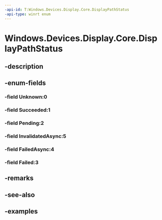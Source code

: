 ```yaml
---
-api-id: T:Windows.Devices.Display.Core.DisplayPathStatus
-api-type: winrt enum
---
```


<!-- Enumeration syntax.
public enum DisplayPathStatus : int 
-->

# Windows.Devices.Display.Core.DisplayPathStatus

## -description

## -enum-fields
### -field Unknown:0

### -field Succeeded:1

### -field Pending:2

### -field InvalidatedAsync:5

### -field FailedAsync:4

### -field Failed:3

## -remarks

## -see-also

## -examples

